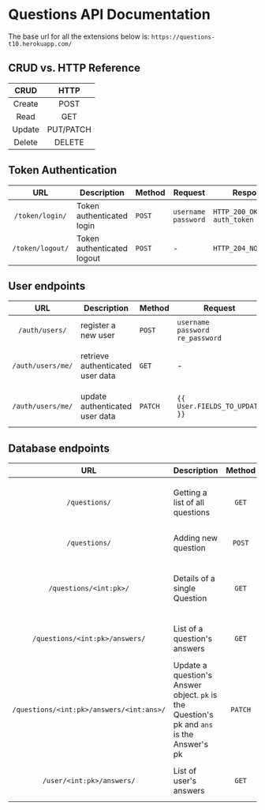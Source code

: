# Questions API Documentation

The base url for all the extensions below is: `https://questions-t10.herokuapp.com/`


## CRUD vs. HTTP Reference
|**CRUD**|**HTTP**|
|:------:|:------:|
|Create|POST|
|Read|GET|
|Update|PUT/PATCH|
|Delete|DELETE|


## Token Authentication

|**URL** |**Description**         |**Method**|**Request**   |**Response**     |
|:------:|------------------------|----------|--------------|-----------------|
|`/token/login/`|Token authenticated login|`POST`|`username`<br>`password`|`HTTP_200_OK`<br>`auth_token`|
|`/token/logout/`|Token authenticated logout|`POST`|-|`HTTP_204_NO_CONTENT`|


## User endpoints
|**URL** |**Description**         |**Method**|**Request**   |**Response**     |
|:------:|------------------------|----------|--------------|-----------------|
|`/auth/users/`|register a new user|`POST`|`username`<br>`password`<br>`re_password`|`HTTP_201_CREATED`<br>JSON of created User object|
|`/auth/users/me/`|retrieve authenticated user data|`GET`|-|`HTTP_200_OK`<br>JSON of authenticated User object|
|`/auth/users/me/`|update authenticated user data|`PATCH`|`{{ User.FIELDS_TO_UPDATE }}`|`HTTP_200_OK`<br>JSON of updated authenticated User object|


## Database endpoints

|**URL** |**Description**         |**Method**|**Request**   |**Response**     |
|:------:|------------------------|:--------:|:------------:|:---------------:|
|`/questions/`|Getting a list of all questions|`GET`|-|`HTTP_200_OK`<br>JSON list of Question objects with answers nested inside|
|`/questions/`|Adding new question|`POST`|`title`<br>`body`|`HTTP_201_Created`<br>JSON of created question object|
|`/questions/<int:pk>/`|Details of a single Question|`GET`|`HTTP_200_OK`<br>JSON of Question object with specified pk|
|`/questions/<int:pk>/answers/`|List of a question's answers|`GET`|`HTTP_200_OK`<br>JSON list of Answer objects|
|`/questions/<int:pk>/answers/<int:ans>/`|Update a question's Answer object. `pk` is the Question's pk and `ans` is the Answer's pk|`PATCH`|`HTTP_200_OK`<br>JSON of updated Answer object|
|`/user/<int:pk>/answers/`|List of user's answers|`GET`|`HTTP_200_OK`<br>JSON list of Answer objects|